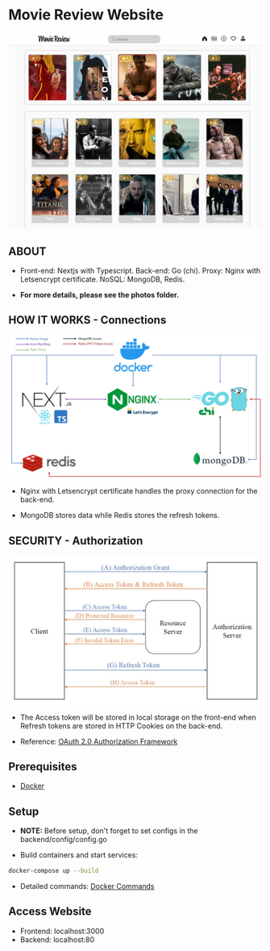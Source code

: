 # Movie Review Website

![Program](photos/main.jpg)

## ABOUT

- Front-end: Nextjs with Typescript. Back-end: Go (chi). Proxy: Nginx with Letsencrypt certificate. NoSQL: MongoDB, Redis.

- **For more details, please see the photos folder.**

## HOW IT WORKS - Connections

![Connections](photos/connections_diagram.jpg)

- Nginx with Letsencrypt certificate handles the proxy connection for the back-end.

- MongoDB stores data while Redis stores the refresh tokens.

## SECURITY - Authorization

![Jwt_tokens](photos/authorization_diagram.jpg)

- The Access token will be stored in local storage on the front-end when Refresh tokens are stored in HTTP Cookies on the back-end.

- Reference: [OAuth 2.0 Authorization Framework](https://www.rfc-editor.org/rfc/rfc6749)

## Prerequisites

- [Docker](https://docs.docker.com/get-docker/)

## Setup

- **NOTE:** Before setup, don't forget to set configs in the backend/config/config.go

- Build containers and start services:

```bash
docker-compose up --build
```

- Detailed commands: [Docker Commands](https://docs.docker.com/engine/reference/commandline/docker/)

## Access Website

- Frontend: localhost:3000
- Backend: localhost:80
